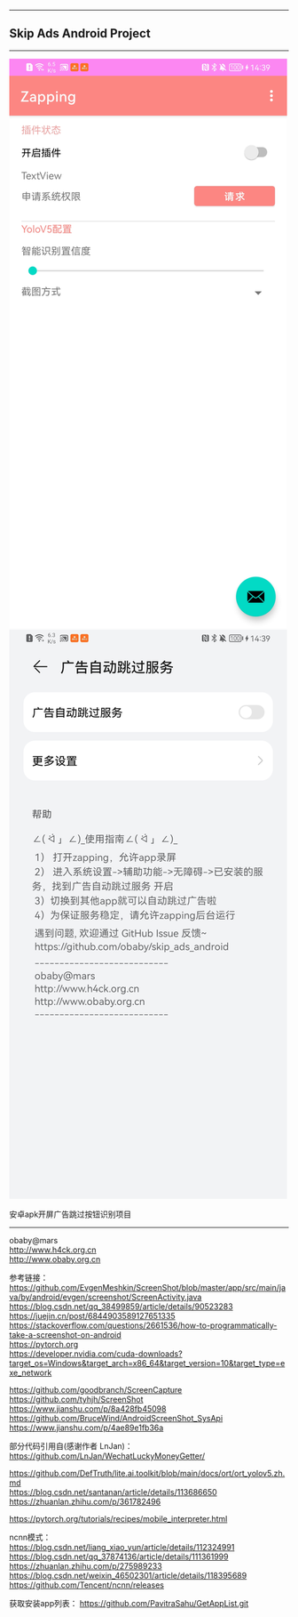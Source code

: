 ----
Skip Ads Android Project
----
---

![skip ads](screenshots/adsskiper.jpg)  
![notice](screenshots/settings.jpg)  

安卓apk开屏广告跳过按钮识别项目


---
obaby@mars  
http://www.h4ck.org.cn  
http://www.obaby.org.cn


参考链接：  
https://github.com/EvgenMeshkin/ScreenShot/blob/master/app/src/main/java/by/android/evgen/screenshot/ScreenActivity.java  
https://blog.csdn.net/qq_38499859/article/details/90523283  
https://juejin.cn/post/6844903589127651335  
https://stackoverflow.com/questions/2661536/how-to-programmatically-take-a-screenshot-on-android  
https://pytorch.org  
https://developer.nvidia.com/cuda-downloads?target_os=Windows&target_arch=x86_64&target_version=10&target_type=exe_network  

https://github.com/goodbranch/ScreenCapture
https://github.com/tyhjh/ScreenShot
https://www.jianshu.com/p/8a428fb45098
https://github.com/BruceWind/AndroidScreenShot_SysApi
https://www.jianshu.com/p/4ae89e1fb36a  

部分代码引用自(感谢作者 LnJan)：  
https://github.com/LnJan/WechatLuckyMoneyGetter/  

https://github.com/DefTruth/lite.ai.toolkit/blob/main/docs/ort/ort_yolov5.zh.md  
https://blog.csdn.net/santanan/article/details/113686650  
https://zhuanlan.zhihu.com/p/361782496  

https://pytorch.org/tutorials/recipes/mobile_interpreter.html  

ncnn模式：  
https://blog.csdn.net/liang_xiao_yun/article/details/112324991  
https://blog.csdn.net/qq_37874136/article/details/111361999  
https://zhuanlan.zhihu.com/p/275989233  
https://blog.csdn.net/weixin_46502301/article/details/118395689  
https://github.com/Tencent/ncnn/releases  


获取安装app列表：
https://github.com/PavitraSahu/GetAppList.git
